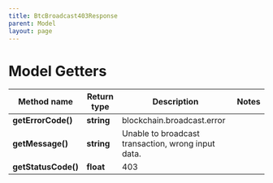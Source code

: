 ```yaml
---
title: BtcBroadcast403Response
parent: Model
layout: page
---
```


# Model Getters

Method name | Return type | Description | Notes
------------ | ------------- | ------------- | -------------
**getErrorCode()** | **string** | blockchain.broadcast.error |
**getMessage()** | **string** | Unable to broadcast transaction, wrong input data. |
**getStatusCode()** | **float** | 403 |

